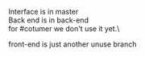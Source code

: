 Interface is in master\
Back end is in back-end\
for #cotumer we don't use it yet.\

front-end is just another unuse branch
